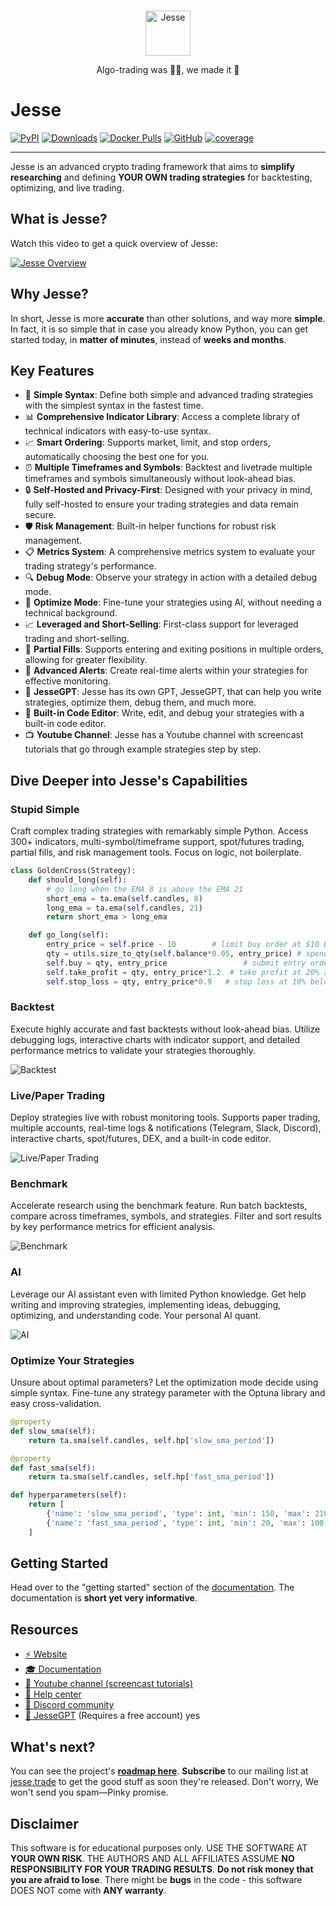 <div align="center">
<br>
<p align="center">
<img src="assets/jesse-logo.png" alt="Jesse" height="72" />
</p>

<p align="center">
Algo-trading was 😵‍💫, we made it 🤩
</p>
</div>

# Jesse
[![PyPI](https://img.shields.io/pypi/v/jesse)](https://pypi.org/project/jesse)
[![Downloads](https://pepy.tech/badge/jesse)](https://pepy.tech/project/jesse)
[![Docker Pulls](https://img.shields.io/docker/pulls/salehmir/jesse)](https://hub.docker.com/r/salehmir/jesse)
[![GitHub](https://img.shields.io/github/license/jesse-ai/jesse)](https://github.com/jesse-ai/jesse)
[![coverage](https://codecov.io/gh/jesse-ai/jesse/graph/badge.svg)](https://codecov.io/gh/jesse-ai/jesse)

---

Jesse is an advanced crypto trading framework that aims to **simplify** **researching** and defining **YOUR OWN trading strategies** for backtesting, optimizing, and live trading.

## What is Jesse?
Watch this video to get a quick overview of Jesse:

[![Jesse Overview](https://img.youtube.com/vi/0EqN3OOqeJM/0.jpg)](https://www.youtube.com/watch?v=0EqN3OOqeJM)

## Why Jesse?
In short, Jesse is more **accurate** than other solutions, and way more **simple**. 
In fact, it is so simple that in case you already know Python, you can get started today, in **matter of minutes**, instead of **weeks and months**. 

## Key Features

- 📝 **Simple Syntax**: Define both simple and advanced trading strategies with the simplest syntax in the fastest time.
- 📊 **Comprehensive Indicator Library**: Access a complete library of technical indicators with easy-to-use syntax.
- 📈 **Smart Ordering**: Supports market, limit, and stop orders, automatically choosing the best one for you.
- ⏰ **Multiple Timeframes and Symbols**: Backtest and livetrade multiple timeframes and symbols simultaneously without look-ahead bias.
- 🔒 **Self-Hosted and Privacy-First**: Designed with your privacy in mind, fully self-hosted to ensure your trading strategies and data remain secure.
- 🛡️ **Risk Management**: Built-in helper functions for robust risk management.
- 📋 **Metrics System**: A comprehensive metrics system to evaluate your trading strategy's performance.
- 🔍 **Debug Mode**: Observe your strategy in action with a detailed debug mode.
- 🔧 **Optimize Mode**: Fine-tune your strategies using AI, without needing a technical background.
- 📈 **Leveraged and Short-Selling**: First-class support for leveraged trading and short-selling.
- 🔀 **Partial Fills**: Supports entering and exiting positions in multiple orders, allowing for greater flexibility.
- 🔔 **Advanced Alerts**: Create real-time alerts within your strategies for effective monitoring.
- 🤖 **JesseGPT**: Jesse has its own GPT, JesseGPT, that can help you write strategies, optimize them, debug them, and much more.
- 🔧 **Built-in Code Editor**: Write, edit, and debug your strategies with a built-in code editor.
- 📺 **Youtube Channel**: Jesse has a Youtube channel with screencast tutorials that go through example strategies step by step.

## Dive Deeper into Jesse's Capabilities

### Stupid Simple
Craft complex trading strategies with remarkably simple Python. Access 300+ indicators, multi-symbol/timeframe support, spot/futures trading, partial fills, and risk management tools. Focus on logic, not boilerplate.

```python
class GoldenCross(Strategy):
    def should_long(self):
        # go long when the EMA 8 is above the EMA 21
        short_ema = ta.ema(self.candles, 8)
        long_ema = ta.ema(self.candles, 21)
        return short_ema > long_ema

    def go_long(self):
        entry_price = self.price - 10        # limit buy order at $10 below the current price
        qty = utils.size_to_qty(self.balance*0.05, entry_price) # spend only 5% of my total capital
        self.buy = qty, entry_price                 # submit entry order
        self.take_profit = qty, entry_price*1.2  # take profit at 20% above the entry price
        self.stop_loss = qty, entry_price*0.9   # stop loss at 10% below the entry price
```

### Backtest
Execute highly accurate and fast backtests without look-ahead bias. Utilize debugging logs, interactive charts with indicator support, and detailed performance metrics to validate your strategies thoroughly.

![Backtest](https://raw.githubusercontent.com/jesse-ai/storage/refs/heads/master/backtest.gif)

### Live/Paper Trading
Deploy strategies live with robust monitoring tools. Supports paper trading, multiple accounts, real-time logs & notifications (Telegram, Slack, Discord), interactive charts, spot/futures, DEX, and a built-in code editor.

![Live/Paper Trading](https://raw.githubusercontent.com/jesse-ai/storage/refs/heads/master/live.gif)

### Benchmark
Accelerate research using the benchmark feature. Run batch backtests, compare across timeframes, symbols, and strategies. Filter and sort results by key performance metrics for efficient analysis.

![Benchmark](https://raw.githubusercontent.com/jesse-ai/storage/refs/heads/master/benchmark.gif)

### AI
Leverage our AI assistant even with limited Python knowledge. Get help writing and improving strategies, implementing ideas, debugging, optimizing, and understanding code. Your personal AI quant.

![AI](https://raw.githubusercontent.com/jesse-ai/storage/refs/heads/master/gpt.gif)

### Optimize Your Strategies
Unsure about optimal parameters? Let the optimization mode decide using simple syntax. Fine-tune any strategy parameter with the Optuna library and easy cross-validation.

```python
@property
def slow_sma(self):
    return ta.sma(self.candles, self.hp['slow_sma_period'])

@property
def fast_sma(self):
    return ta.sma(self.candles, self.hp['fast_sma_period'])

def hyperparameters(self):
    return [
        {'name': 'slow_sma_period', 'type': int, 'min': 150, 'max': 210, 'default': 200},
        {'name': 'fast_sma_period', 'type': int, 'min': 20, 'max': 100, 'default': 50},
    ]
```

## Getting Started
Head over to the "getting started" section of the [documentation](https://docs.jesse.trade/docs/getting-started). The 
documentation is **short yet very informative**. 

## Resources

- [⚡️ Website](https://jesse.trade)
- [🎓 Documentation](https://docs.jesse.trade)
- [🎥 Youtube channel (screencast tutorials)](https://jesse.trade/youtube)
- [🛟 Help center](https://jesse.trade/help)
- [💬 Discord community](https://jesse.trade/discord)
- [🤖 JesseGPT](https://jesse.trade/gpt) (Requires a free account) yes

## What's next?

You can see the project's **[roadmap here](https://docs.jesse.trade/docs/roadmap.html)**. **Subscribe** to our mailing list at [jesse.trade](https://jesse.trade) to get the good stuff as soon they're released. Don't worry, We won't send you spam—Pinky promise.

## Disclaimer
This software is for educational purposes only. USE THE SOFTWARE AT **YOUR OWN RISK**. THE AUTHORS AND ALL AFFILIATES ASSUME **NO RESPONSIBILITY FOR YOUR TRADING RESULTS**. **Do not risk money that you are afraid to lose**. There might be **bugs** in the code - this software DOES NOT come with **ANY warranty**.
